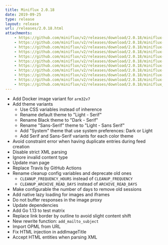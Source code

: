 ```yaml
---
title: Miniflux 2.0.18
date: 2019-09-25
type: release
layout: release
url: /releases/2.0.18.html
attachments:
    - https://github.com/miniflux/v2/releases/download/2.0.18/miniflux-darwin-amd64
    - https://github.com/miniflux/v2/releases/download/2.0.18/miniflux-freebsd-amd64
    - https://github.com/miniflux/v2/releases/download/2.0.18/miniflux-linux-amd64
    - https://github.com/miniflux/v2/releases/download/2.0.18/miniflux-linux-arm64
    - https://github.com/miniflux/v2/releases/download/2.0.18/miniflux-linux-armv5
    - https://github.com/miniflux/v2/releases/download/2.0.18/miniflux-linux-armv6
    - https://github.com/miniflux/v2/releases/download/2.0.18/miniflux-linux-armv7
    - https://github.com/miniflux/v2/releases/download/2.0.18/miniflux-openbsd-amd64
    - https://github.com/miniflux/v2/releases/download/2.0.18/miniflux-windows-amd64
    - https://github.com/miniflux/v2/releases/download/2.0.18/miniflux-2.0.18-1.0.x86_64.rpm
    - https://github.com/miniflux/v2/releases/download/2.0.18/miniflux_2.0.18_amd64.deb
---
```

* Add Docker image variant for `arm32v7`
* Add theme variants
    - Use CSS variables instead of inherence
    - Rename default theme to "Light - Serif"
    - Rename Black theme to "Dark - Serif"
    - Rename "Sans-Serif" theme to "Light - Sans Serif"
    - Add "System" theme that use system preferences: Dark or Light
    - Add Serif and Sans-Serif variants for each color theme
* Avoid constraint error when having duplicate entries during feed creation
* Disable strict XML parsing
* Ignore invalid content type
* Update man page
* Replace Travis by GitHub Actions
* Rename cleanup config variables and deprecate old ones
    - `CLEANUP_FREQUENCY_HOURS` instead of `CLEANUP_FREQUENCY`
    - `CLEANUP_ARCHIVE_READ_DAYS` instead of `ARCHIVE_READ_DAYS`
* Make configurable the number of days to remove old sessions
* Add native lazy loading for images and iframes
* Do not buffer responses in the image proxy
* Update dependencies
* Add Go 1.13 to test matrix
* Replace link border by outline to avoid slight content shift
* New rewrite function: `add_mailto_subject`
* Import OPML from URL
* Fix HTML injection in addImageTitle
* Accept HTML entities when parsing XML
